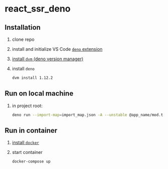 # react_ssr_deno

## Installation

1. clone repo

1. install and initialize VS Code [`deno` extension](https://marketplace.visualstudio.com/items?itemName=denoland.vscode-deno)

1. [install `dvm` (deno version manager)](https://github.com/justjavac/dvm#installation)

1. install `deno`

   ```sh
   dvm install 1.12.2
   ```

## Run on local machine

1. in project root:

   ```sh
   deno run --import-map=import_map.json -A --unstable @app_name/mod.ts
   ```

## Run in container

1. [install `docker`](https://docs.docker.com/get-docker/)

1. start container

   ```sh
   docker-compose up
   ```

